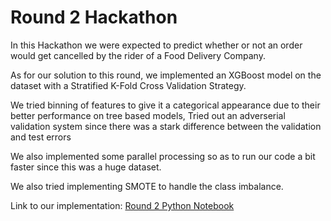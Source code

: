 # Round 2 Hackathon
In this Hackathon we were expected to predict whether or not an order would get cancelled by the rider of a Food Delivery Company.

As for our solution to this round, we implemented an XGBoost model on the dataset with a Stratified K-Fold Cross Validation Strategy.

We tried binning of features to give it a categorical appearance due to their better performance on tree based models, 
Tried out an adverserial validation system since there was a stark difference between the validation and test errors

We also implemented some parallel processing so as to run our code a bit faster since this was a huge dataset.

We also tried implementing SMOTE to handle the class imbalance.

Link to our implementation: [Round 2 Python Notebook](https://github.com/aryanpandey/Cascade-Cup-2022/blob/main/Round-2/Cascade_Cup_TDB.ipynb)
